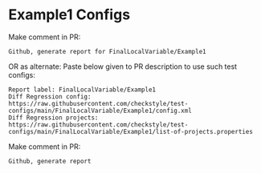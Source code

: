 # Example1 Configs
Make comment in PR:
```
Github, generate report for FinalLocalVariable/Example1
```
OR as alternate:
Paste below given to PR description to use such test configs:
```
Report label: FinalLocalVariable/Example1
Diff Regression config: https://raw.githubusercontent.com/checkstyle/test-configs/main/FinalLocalVariable/Example1/config.xml
Diff Regression projects: https://raw.githubusercontent.com/checkstyle/test-configs/main/FinalLocalVariable/Example1/list-of-projects.properties
```
Make comment in PR:
```
Github, generate report
```
